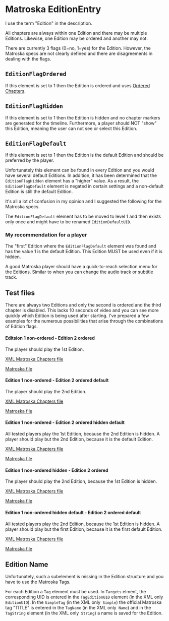 # Matroska EditionEntry
I use the term "Edition" in the description.

All chapters are always within one Edition and there may be multiple Editions. Likewise, one Edition may be ordered and another may not.

There are currently 3 flags (0=no, 1=yes) for the Edition. However, the Matroska specs are not clearly defined and there are disagreements in dealing with the flags.

## `EditionFlagOrdered`
If this element is set to 1 then the Edition is ordered and uses [Ordered Chapters](#OrderedChapters.md).

## `EditionFlagHidden`
If this element is set to 1 then the Edition is hidden and no chapter markers are generated for the timeline. Furthermore, a player should NOT "show" this Edition, meaning the user can not see or select this Edition.

## `EditionFlagDefault`
If this element is set to 1 then the Edition is
the default Edition and should be preferred by the player.

Unfortunately this element can be found in every Edition and you would have several default Editions. In addition, it has been determined that the `EditionFlagHidden` element has a "higher" value. As a result, the `EditionFlagDefault` element is negated in certain settings and a non-default Edition is still the default Edition.

It's all a lot of confusion in my opinion and I suggested the following for the Matroska specs.

The `EditionFlagDefault` element has to be moved to level 1 and then exists only once and might have to be renamed `EditionDefaultUID`.

### My recommendation for a player
The "first" Edition where the `EditionFlagDefault` element was found and has the value 1 is the default Edition. This Edition MUST be used even if it is hidden.

A good Matroska player should have a quick-to-reach selection menu for the Editions. Similar to when you can change the audio track or subtitle track.

## Test files
There are always two Editions and only the second is ordered and the third chapter is disabled. This lacks 10 seconds of video and you can see more quickly which Edition is being used after starting. I've prepared a few examples for the numerous possibilities that arise through the combinations of Edition flags.

#### Editsion 1 non-ordered - Edition 2 ordered
The player should play the 1st Edition.

[XML Matroska Chapters file](https://github.com/hubblec4/Matroska-Playback/blob/master/files/EditionEntry/E1nonOrdered-E2Ordered.xml)

[Matroska file](https://github.com/hubblec4/Matroska-Playback/blob/master/files/EditionEntry/E1nonOrdered-E2Ordered.mkv)

#### Edition 1 non-ordered - Edition 2 ordered default
The player should play the 2nd Edition.

[XML Matroska Chapters file](https://github.com/hubblec4/Matroska-Playback/blob/master/files/EditionEntry/E1nonOrdered-E2OrderedDefault.xml)

[Matroska file](https://github.com/hubblec4/Matroska-Playback/blob/master/files/EditionEntry/E1nonOrdered-E2OrderedDefault.mkv)

#### Edition 1 non-ordered - Edition 2 ordered hidden default
All tested players play the 1st Edition, because the 2nd Edition is hidden. A player should play but the 2nd Edition, because it is the default Edition.

[XML Matroska Chapters file](https://github.com/hubblec4/Matroska-Playback/blob/master/files/EditionEntry/E1nonOrdered-E2OrderedHiddenDefault.xml)

[Matroska file](https://github.com/hubblec4/Matroska-Playback/blob/master/files/EditionEntry/E1nonOrdered-E2OrderedHiddenDefault.mkv)

#### Edition 1 non-ordered hidden - Edition 2 ordered
The player should play the 2nd Edition, because the 1st Edition is hidden.

[XML Matroska Chapters file](https://github.com/hubblec4/Matroska-Playback/blob/master/files/EditionEntry/E1nonOrderedHidden-E2Ordered.xml)

[Matroska file](https://github.com/hubblec4/Matroska-Playback/blob/master/files/EditionEntry/E1nonOrderedHidden-E2Ordered.mkv)

#### Edition 1 non-ordered hidden default - Edition 2 ordered default
All tested players play the 2nd Edition, because the 1st Edition is hidden. A player should play but the first Edition, because it is the first default Edition.

[XML Matroska Chapters file](https://github.com/hubblec4/Matroska-Playback/blob/master/files/EditionEntry/E1nonOrderedHiddenDefault-E2OrderedDefault.xml)

[Matroska file](https://github.com/hubblec4/Matroska-Playback/blob/master/files/EditionEntry/E1nonOrderedHiddenDefault-E2OrderedDefault.mkv)

## Edition Name
Unfortunately, such a subelement is missing in the Edition structure and you have to use the Matroska Tags.

For each Edition a `Tag` element must be used. In `Targets` elment, the corresponding UID is entered in the `TagEditionUID` element (in the XML only `EditionUID`). In the `SimpleTag` (in the XML only` Simple`) the official Matroska tag "TITLE" is entered in the `TagName` (in the XML only` Name`) and in the `TagString` element (in the XML only` String`) a name is saved for the Edition.